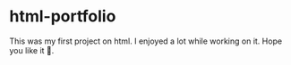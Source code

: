 # html-portfolio
This was my first project on html. I enjoyed a lot while working on it. Hope you like it 🙂. 
